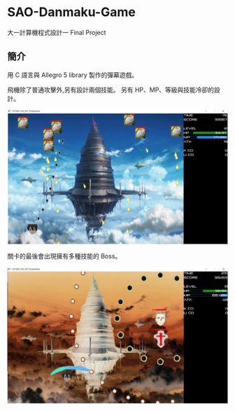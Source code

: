 # SAO-Danmaku-Game

大一計算機程式設計一 Final Project

## 簡介
用 C 語言與 Allegro 5 library 製作的彈幕遊戲。

飛機除了普通攻擊外,另有設計兩個技能。
另有 HP、MP、等級與技能冷卻的設計。

![](game-usual.png)

關卡的最後會出現擁有多種技能的 Boss。

![](game-boss.png)
